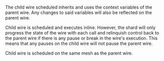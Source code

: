 The child wire scheduled inherits and uses the context variables of the parent wire. Any changes to said variables will also be reflected on the parent wire.

Child wire is scheduled and executes inline. However, the shard will only progress the state of the wire with each call and relinquish control back to the parent wire if there is any pause or break in the wire's execution. This means that any pauses on the child wire will not pause the parent wire.

Child wire is scheduled on the same mesh as the parent wire.